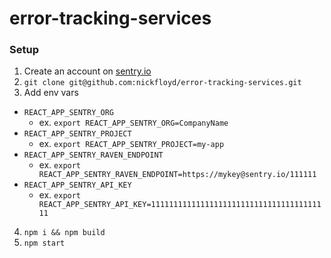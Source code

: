 # error-tracking-services

### Setup

1. Create an account on [sentry.io](https://sentry.io/)
2. `git clone git@github.com:nickfloyd/error-tracking-services.git`
3. Add env vars
  * `REACT_APP_SENTRY_ORG`
    * ex. `export REACT_APP_SENTRY_ORG=CompanyName`
  * `REACT_APP_SENTRY_PROJECT`
    * ex. `export REACT_APP_SENTRY_PROJECT=my-app`
  * `REACT_APP_SENTRY_RAVEN_ENDPOINT`
    * ex. `export REACT_APP_SENTRY_RAVEN_ENDPOINT=https://mykey@sentry.io/111111`
  * `REACT_APP_SENTRY_API_KEY`
    * ex. `export REACT_APP_SENTRY_API_KEY=1111111111111111111111111111111111111111`
4. `npm i && npm build`
5. `npm start`


